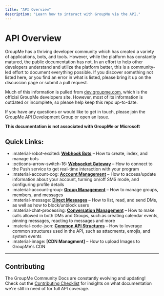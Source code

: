 ```yaml
---
title: "API Overview"
description: "Learn how to interact with GroupMe via the API."
---
```


# API Overview

GroupMe has a thriving developer community which has created a variety of applications, bots, and tools. However, while the platform has constantly matured, the public documentation has not. In an effort to help other developers understand and utilize the platform better, this is a community-led effort to document everything possible. If you discover something not listed here, or you find an error in what is listed, please bring it up on the discussion page or submit a pull request.

Much of this information is pulled from [dev.groupme.com](https://dev.groupme.com/), which is the official GroupMe developers site. However, most of its information is outdated or incomplete, so please help keep this repo up-to-date.

If you have any questions or would like to get in touch, please join the [GroupMe API Development Group](https://groupme.com/join_group/27317261/ibNNhx) or open an issue.

**This documentation is not associated with GroupMe or Microsoft**

## Quick Links:

<div class="grid cards" markdown>

- :material-robot-excited: __[Webhook Bots]__ – How to create, index, and manage bots
- :octicons-arrow-switch-16: __[Websocket Gateway]__ – How to connect to the Push service to get real-time interaction with your program
- :material-account-cog: __[Account Management]__ – How to access/update information about your account, turning on/off SMS mode, and configuring profile details
- :material-account-group: __[Group Management]__ – How to manage groups, members, and messages
- :material-message: __[Direct Messages]__ – How to list, read, and send DMs, as well as how to block/unblock users
- :material-chat-processing: __[Conversation Management]__ – How to make calls allowed in both DMs and Groups, such as creating calendar events, pinning messages, reacting to messages and more
- :material-code-json: __[Common API Structures]__ – How to leverage common structures used in the API, such as attacments, emojis, and system events
- :material-image: __[CDN Managment]__ – How to upload Images to GroupMe's CDN

</div>

  [Webhook Bots]: api/bots/index.md
  [Websocket Gateway]: api/ws/index.md
  [Account Management]: api/account/index.md  
  [Group Management]: api/groups/index.md
  [Direct Messages]: api/dms/index.md
  [Conversation Management]: api/conversations/index.md
  [Common API Structures]: api/common/index.md
  [CDN Management]: api/uploads/indexs.md


***

## Contributing

The GroupMe Community Docs are constantly evolving and updating! Check out the [Contributing Checklist](https://github.com/groupme-js/GroupMeCommunityDocs/issues/32) for insights on what documentation we're still in need of for full API coverage. 

